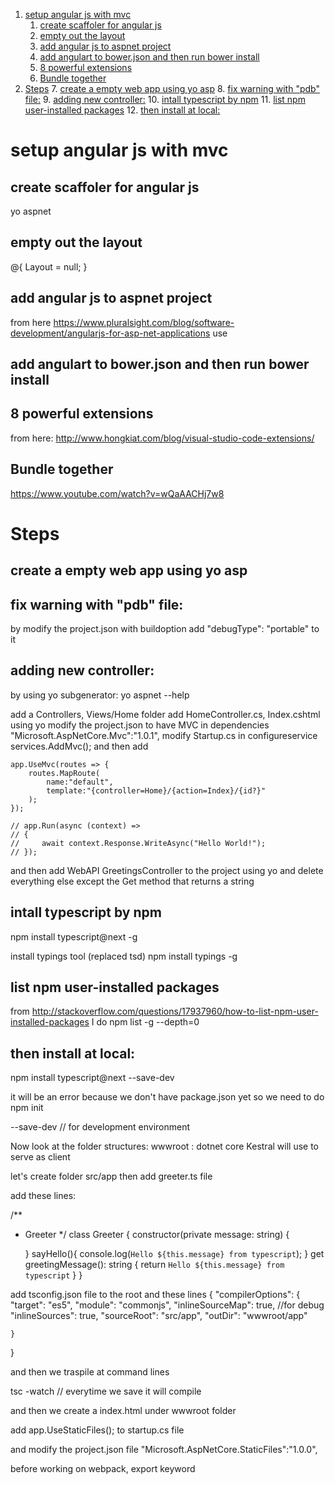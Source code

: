<!-- TOC insertAnchor:true orderedList:true -->

1. [setup angular js with mvc](#setup-angular-js-with-mvc)
    1. [create scaffoler for angular js](#create-scaffoler-for-angular-js)
    2. [empty out the layout](#empty-out-the-layout)
    3. [add angular js to aspnet project](#add-angular-js-to-aspnet-project)
    4. [add angulart to bower.json and then run bower install](#add-angulart-to-bowerjson-and-then-run-bower-install)
    5. [8 powerful extensions](#8-powerful-extensions)
    6. [Bundle together](#bundle-together)
2. [Steps](#steps)
    7. [create a empty web app using yo asp](#create-a-empty-web-app-using-yo-asp)
    8. [fix warning with "pdb" file:](#fix-warning-with-pdb-file)
    9. [adding new controller:](#adding-new-controller)
    10. [intall typescript by npm](#intall-typescript-by-npm)
    11. [list npm user-installed packages](#list-npm-user-installed-packages)
    12. [then install at local:](#then-install-at-local)

<!-- /TOC -->

<a id="markdown-setup-angular-js-with-mvc" name="setup-angular-js-with-mvc"></a>
# setup angular js with mvc

<a id="markdown-create-scaffoler-for-angular-js" name="create-scaffoler-for-angular-js"></a>
## create scaffoler for angular js
yo aspnet

<a id="markdown-empty-out-the-layout" name="empty-out-the-layout"></a>
## empty out the layout
@{
    Layout = null;
}

<a id="markdown-add-angular-js-to-aspnet-project" name="add-angular-js-to-aspnet-project"></a>
## add angular js to aspnet project
from here https://www.pluralsight.com/blog/software-development/angularjs-for-asp-net-applications
use

<a id="markdown-add-angulart-to-bowerjson-and-then-run-bower-install" name="add-angulart-to-bowerjson-and-then-run-bower-install"></a>
## add angulart to bower.json and then run bower install

<a id="markdown-8-powerful-extensions" name="8-powerful-extensions"></a>
## 8 powerful extensions
from here: http://www.hongkiat.com/blog/visual-studio-code-extensions/

<a id="markdown-bundle-together" name="bundle-together"></a>
## Bundle together
https://www.youtube.com/watch?v=wQaAACHj7w8

<a id="markdown-steps" name="steps"></a>
# Steps

<a id="markdown-create-a-empty-web-app-using-yo-asp" name="create-a-empty-web-app-using-yo-asp"></a>
## create a empty web app using yo asp

<a id="markdown-fix-warning-with-pdb-file" name="fix-warning-with-pdb-file"></a>
## fix warning with "pdb" file:
by modify the project.json with buildoption
add "debugType": "portable" to it

<a id="markdown-adding-new-controller" name="adding-new-controller"></a>
## adding new controller:
by using yo subgenerator:
 yo aspnet --help

add a Controllers, Views/Home folder
add HomeController.cs, Index.cshtml using yo
modify the project.json to have MVC in dependencies
 "Microsoft.AspNetCore.Mvc":"1.0.1",
modify Startup.cs in configureservice
    services.AddMvc();
and then add 

    app.UseMvc(routes => {
        routes.MapRoute(
            name:"default",
            template:"{controller=Home}/{action=Index}/{id?}"
        );
    });

    // app.Run(async (context) =>
    // {
    //     await context.Response.WriteAsync("Hello World!");
    // });

and then add WebAPI GreetingsController to the project using yo
and delete everything else except the Get method that returns a string

<a id="markdown-intall-typescript-by-npm" name="intall-typescript-by-npm"></a>
## intall typescript by npm
npm install typescript@next -g 

install typings tool (replaced tsd)
npm install typings -g 


<a id="markdown-list-npm-user-installed-packages" name="list-npm-user-installed-packages"></a>
## list npm user-installed packages
from http://stackoverflow.com/questions/17937960/how-to-list-npm-user-installed-packages
I do
npm list -g --depth=0

<a id="markdown-then-install-at-local" name="then-install-at-local"></a>
## then install at local:
npm install typescript@next --save-dev

it will be an error because we don't have package.json yet
so we need to do 
npm init

--save-dev // for development environment

Now look at the folder structures:
wwwroot : dotnet core Kestral will use to serve as client

let's create folder
src/app
then add greeter.ts file

add these lines:

/**
 * Greeter
 */
class Greeter {
    constructor(private message: string) {
        
    }
    sayHello(){
        console.log(`Hello ${this.message} from typescript`);
    }
    get greetingMessage(): string {
        return `Hello ${this.message} from typescript`
    }
}

add tsconfig.json file to the root
and these lines
{
    "compilerOptions": {
        "target": "es5",
        "module": "commonjs",
        "inlineSourceMap": true, //for debug
        "inlineSources": true,
        "sourceRoot": "src/app",
        "outDir": "wwwroot/app"

    }
}

and then we traspile at command lines

tsc -watch // everytime we save it will compile

and then we create a index.html under wwwroot folder

<!DOCTYPE html>
<html lang="en">
<head>
    <meta charset="UTF-8">
    <title>Welcome to ASPNET Core 1.0</title>
    <script src="app/greeter.js"></script>
</head>
<body>
    <div id="greeting">
    </div>
    <script>
        var greeterObj = new Greeter("World");
        document.getElementByID("greeting").innerHTML = "<h1>" + greeterObj.greetingMessage() + "/</h1>";
    </script>
</body>
</html>

add app.UseStaticFiles(); to startup.cs file

and modify the project.json file
"Microsoft.AspNetCore.StaticFiles":"1.0.0",

before working on webpack, export keyword
